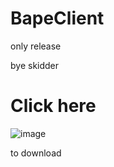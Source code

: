 # BapeClient

only release

bye skidder

# Click here
![image](https://github.com/BapeDeveloperTeam/BapeClient/blob/main/%E5%B1%8F%E5%B9%95%E6%88%AA%E5%9B%BE%202022-04-03%20131654.png)

to download

